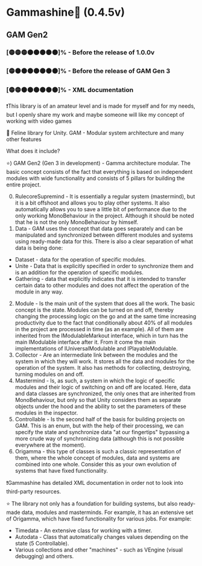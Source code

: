 # Gammashine💛 (0.4.5v)
## GAM Gen2

### [🟡🟡🟡⚫⚫⚫⚫⚫]% - Before the release of 1.0.0v  
### [🟡⚫⚫⚫⚫⚫⚫⚫]% - Before the release of GAM Gen 3  
### [🟡🟡⚫⚫⚫⚫⚫⚫]% - XML documentation    

❗This library is of an amateur level and is made for myself and for my needs, but I openly share my work and maybe someone will like my concept of working with video games

💛 Feline library for Unity. GAM - Modular system architecture and many other features 

What does it include?

⭐) GAM Gen2 (Gen 3 in development) - Gamma architecture modular. The basic concept consists of the fact that everything is based on independent modules with wide functionality and consists of 5 pillars for building the entire project.

0) RulecoreSupremind - It is essentially a regular system (mastermind), but it is a bit offshoot and allows you to play other systems. It also automatically allows you to save a little bit of performance due to the only working MonoBehaviour in the project. Although it should be noted that he is not the only MonoBehaviour by himself.
1) Data - GAM uses the concept that data goes separately and can be manipulated and synchronized between different modules and systems using ready-made data for this. There is also a clear separation of what data is being done:
- Dataset - data for the operation of specific modules.
- Unite - Data that is explicitly specified in order to synchronize them and is an addition for the operation of specific modules.
- Gathering - data that explicitly indicates that it is intended to transfer certain data to other modules and does not affect the operation of the module in any way.
2) Module - Is the main unit of the system that does all the work. The basic concept is the state. Modules can be turned on and off, thereby changing the processing logic on the go and at the same time increasing productivity due to the fact that conditionally about 40% of all modules in the project are processed in time (as an example). All of them are inherited from the IModulableMarkout interface, which in turn has the main IModulable interface after it. From it come the main implementations of IUniversalModulable and IPlayableModulable.
3) Collector - Are an intermediate link between the modules and the system in which they will work. It stores all the data and modules for the operation of the system. It also has methods for collecting, destroying, turning modules on and off.
4) Mastermind - Is, as such, a system in which the logic of specific modules and their logic of switching on and off are located. Here, data and data classes are synchronized, the only ones that are inherited from MonoBehaviour, but only so that Unity considers them as separate objects under the hood and the ability to set the parameters of these modules in the inspector.
5) Controllable - Is the second half of the basis for building projects on GAM. This is an enum, but with the help of their processing, we can specify the state and synchronize data "at our fingertips" bypassing a more crude way of synchronizing data (although this is not possible everywhere at the moment).
6) Origamma - this type of classes is such a classic representation of them, where the whole concept of modules, data and systems are combined into one whole. Consider this as your own evolution of systems that have fixed functionality.

❗Gammashine has detailed XML documentation in order not to look into third-party resources.

⭐ The library not only has a foundation for building systems, but also ready-made data, modules and masterminds. For example, it has an extensive set of Origamma, which have fixed functionality for various jobs. For example:

- Timedata - An extensive class for working with a timer.
- Autodata - Class that automatically changes values depending on the state (5️ Controllable).
- Various collections and other "machines" - such as VEngine (visual debugging) and others.

